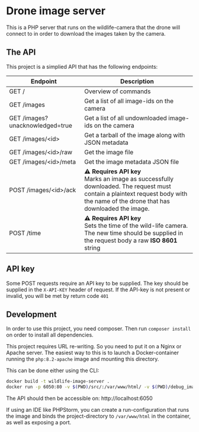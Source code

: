 # Drone image server

This is a PHP server that runs on the wildlife-camera that the drone will connect to in order to download the images taken by the camera.

## The API
This project is a simplied API that has the following endpoints:

| Endpoint                        | Description                                                                                                                                                                        |
|---------------------------------|------------------------------------------------------------------------------------------------------------------------------------------------------------------------------------|
| GET /                           | Overview of commands                                                                                                                                                               |
| GET /images                     | Get a list of all image-ids on the camera                                                                                                                                          |
| GET /images?unacknowledged=true | Get a list of all undownloaded image-ids on the camera                                                                                                                             |   
| GET /images/\<id\>              | Get a tarball of the image along with JSON metadata                                                                                                                                |
| GET /images/\<id\>/raw          | Get the image file                                                                                                                                                                 |
| GET /images/\<id\>/meta         | Get the image metadata JSON file                                                                                                                                                   |
| POST /images/\<id\>/ack         | **⚠️ Requires API key**<br/>Marks an image as successfully downloaded. The request must contain a plaintext request body with the name of the drone that has downloaded the image. |
| POST /time                      | **⚠️ Requires API key**<br/>Sets the time of the wild-life camera. The new time should be supplied in the request body a raw **ISO 8601** string                                   |


## API key
Some POST requests require an API key to be supplied. The key should be supplied in the `X-API-KEY` header of request. If the API-key is not present or invalid, you will be met by return code `401`

## Development

In order to use this project, you need composer. Then run `composer install` on order to install all dependencies.  

This project requires URL re-writing. So you need to put it on a Nginx or Apache server.
The easiest way to this is to launch a Docker-container running the `php:8.2-apache` image and mounting this directory.

This can be done either using the CLI:

```bash
docker build -t wildlife-image-server .
docker run -p 6050:80 -v $(PWD)/src/:/var/www/html/ -v $(PWD)/debug_images:/var/www/debug_images -v $(PWD)/vendor:/var/www/vendor --rm --name "WildLifeImageServer" wildlife-image-server
```

The API should then be accessible on: http://localhost:6050

If using an IDE like PHPStorm, you can create a run-configuration that runs the image and binds the project-directory to `/var/www/html` in the container, as well as exposing a port.


